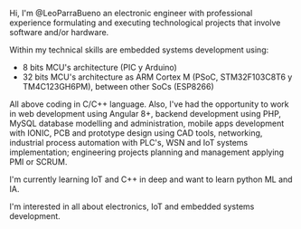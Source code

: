 
<!---
LeoParraBueno/LeoParraBueno is a ✨ special ✨ repository because its `README.md` (this file) appears on your GitHub profile.
You can click the Preview link to take a look at your changes.
--->
Hi, I'm @LeoParraBueno an electronic engineer with professional experience formulating and executing technological projects that involve software and/or hardware.

Within my technical skills are embedded systems development using:
- 8 bits MCU's architecture (PIC y Arduino)
- 32 bits MCU's architecture as ARM Cortex M (PSoC, STM32F103C8T6 y TM4C123GH6PM), between other SoCs (ESP8266) 

All above coding in C/C++ language. Also, I've had the opportunity to work in web development using Angular 8+, backend development using PHP, MySQL database modelling and administration, mobile apps development with IONIC, PCB and prototype design using CAD tools, networking, industrial process automation with PLC's, WSN and IoT systems implementation; engineering projects planning and management applying PMI or SCRUM.

I'm currently learning IoT and C++ in deep and want to learn python ML and IA.

I'm interested in all about electronics, IoT and embedded systems development.
